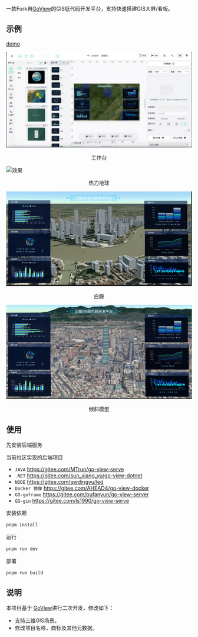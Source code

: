 
一款Fork自[GoView](https://gitee.com/dromara/go-view)的GIS低代码开发平台，支持快速搭建GIS大屏/看板。

## 示例

[demo](https://giserlab.cn/demo/gisviz/index.html)

![工作台](./readme/design.png)

<center>工作台</center>



![效果](./readme/preview.gif)

<center>热力地球</center>



![效果](./readme/白膜.png)

<center>白膜</center>



![倾斜模型](./readme/3dtiles.png)

<center>倾斜模型</center>



## 使用

先安装后端服务

当前社区实现的后端项目

- `JAVA` https://gitee.com/MTrun/go-view-serve
- `.NET` https://gitee.com/sun_xiang_yu/go-view-dotnet
- `NODE` https://gitee.com/qwdingyu/led
- `Docker 镜像` https://gitee.com/AHEAD4/go-view-docker
- `GO-goframe` https://gitee.com/bufanyun/go-view-server
- `GO-gin` https://gitee.com/ls1990/go-view-serve



安装依赖

```bash
pnpm install
```

运行

```bash
pnpm run dev 
```

部署

```bash
pnpm run build
```





## 说明

本项目基于 [GoView](httphttps://gitee.com/dromara/go-view)进行二次开发，修改如下：

- 支持三维GIS场景。
- 修改项目名称，商标及其他元数据。

